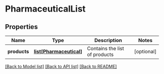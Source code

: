 # PharmaceuticalList

## Properties
Name | Type | Description | Notes
------------ | ------------- | ------------- | -------------
**products** | [**list[Pharmaceutical]**](Pharmaceutical.md) | Contains the list of products | [optional] 

[[Back to Model list]](../README.md#documentation-for-models) [[Back to API list]](../README.md#documentation-for-api-endpoints) [[Back to README]](../README.md)


